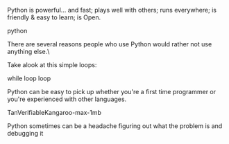 Python is powerful... and fast; plays well with others; runs everywhere; is friendly & easy to learn; is Open.

python

There are several reasons people who use Python would rather not use anything else.\

Take alook at this simple loops:

while loop loop

Python can be easy to pick up whether you're a first time programmer or you're experienced with other languages.

TanVerifiableKangaroo-max-1mb

Python sometimes can be a headache figuring out what the problem is and debugging it
